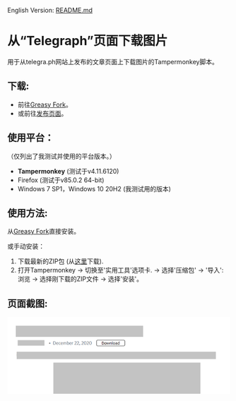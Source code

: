 English Version: [README.md](README.md)

# 从“Telegraph”页面下载图片
用于从telegra.ph网站上发布的文章页面上下载图片的Tampermonkey脚本。

## 下载:
- 前往[Greasy Fork](https://greasyfork.org/zh-CN/scripts/422130-download-pictures-from-telegraph)。
- 或前往[发布页面](https://github.com/owendswang/Download-Pictures-from-Telegraph/releases)。

## 使用平台：
（仅列出了我测试并使用的平台版本。）
- **Tampermonkey** (测试于v4.11.6120)
- Firefox (测试于v85.0.2 64-bit)
- Windows 7 SP1，Windows 10 20H2 (我测试用的版本)

## 使用方法:
从[Greasy Fork](https://greasyfork.org/zh-CN/scripts/422130-download-pictures-from-telegraph)直接安装。

或手动安装：
1. 下载最新的ZIP包 (从[这里](https://github.com/owendswang/Download-Pictures-from-Telegraph/releases)下载).
2. 打开Tampermonkey -> 切换至'实用工具'选项卡. -> 选择'压缩包' -> '导入': 浏览 -> 选择刚下载的ZIP文件 -> 选择'安装'。

## 页面截图:
![截图](res/Capture.png?raw=true)
